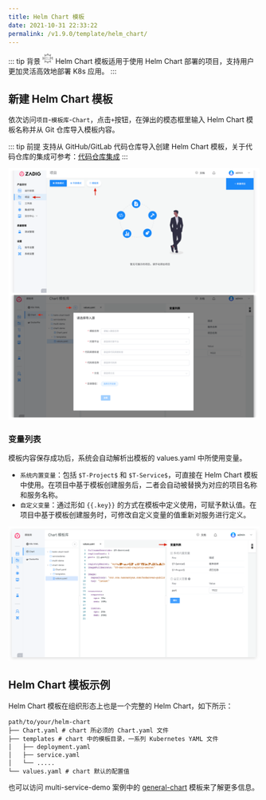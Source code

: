 ```yaml
---
title: Helm Chart 模板
date: 2021-10-31 22:33:22
permalink: /v1.9.0/template/helm_chart/
---
```


::: tip 背景
<img style="width:22px; height:22px" src="./_images/helm-chart.svg"></img> Helm Chart 模板适用于使用 Helm Chart 部署的项目，支持用户更加灵活高效地部署 K8s 应用。
:::

## 新建 Helm Chart 模板

依次访问`项目`-`模板库`-`Chart`，点击`+`按钮，在弹出的模态框里输入 Helm Chart 模板名称并从 Git 仓库导入模板内容。

::: tip 前提
支持从 GitHub/GitLab 代码仓库导入创建 Helm Chart 模板，关于代码仓库的集成可参考：[代码仓库集成](/v1.9.0/settings/codehost/github/)
:::

![添加 Helm Chart 模板](./_images/create_helm_chart_template.png)

### 变量列表

模板内容保存成功后，系统会自动解析出模板的 values.yaml 中所使用变量。

- `系统内置变量`：包括 `$T-Project$` 和 `$T-Service$`，可直接在 Helm Chart 模板中使用。在项目中基于模板创建服务后，二者会自动被替换为对应的项目名称和服务名称。
- `自定义变量`：通过形如 <span v-pre>`{{.key}}`</span> 的方式在模板中定义使用，可赋予默认值。在项目中基于模板创建服务时，可修改自定义变量的值重新对服务进行定义。

![添加 Helm Chart 模板](./_images/helm_chart_template_variable.png)

<!---暂时未实现-->
<!---## 查看 Helm Chart 模板引用列表-->

## Helm Chart 模板示例

Helm Chart 模板在组织形态上也是一个完整的 Helm Chart，如下所示：

``` shell
path/to/your/helm-chart
├── Chart.yaml # chart 所必须的 Chart.yaml 文件
├── templates # chart 中的模板目录，一系列 Kubernetes YAML 文件
│   ├── deployment.yaml
│   ├── service.yaml
│   └── .....
└── values.yaml # chart 默认的配置值

```

也可以访问 multi-service-demo 案例中的 [general-chart](https://github.com/koderover/zadig/tree/main/examples/multi-service-demo/general-chart) 模板来了解更多信息。

